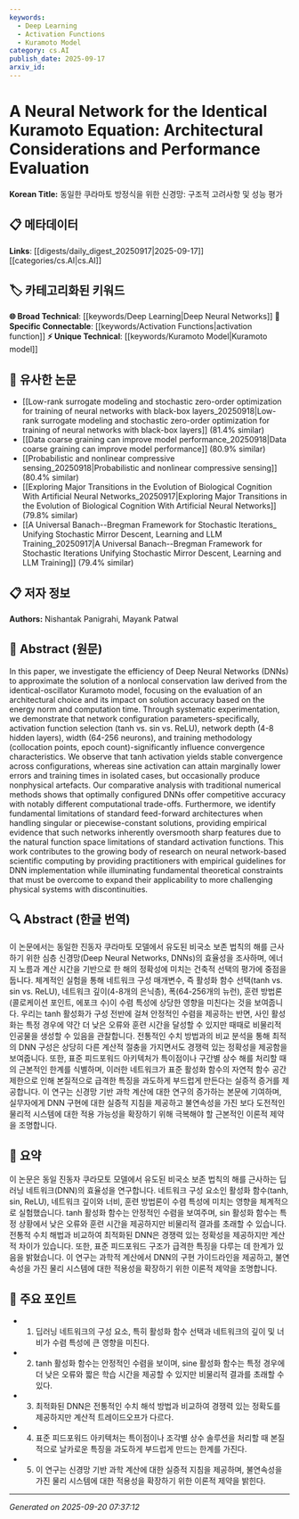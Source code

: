 ```yaml
---
keywords:
  - Deep Learning
  - Activation Functions
  - Kuramoto Model
category: cs.AI
publish_date: 2025-09-17
arxiv_id:
---
```


<!-- KEYWORD_LINKING_METADATA:
{
  "processed_timestamp": "2025-09-22 23:03:05.713850",
  "vocabulary_version": "1.0",
  "selected_keywords": [
    "Deep Learning",
    "Activation Functions",
    "Kuramoto Model"
  ],
  "rejected_keywords": [
    "Nonlocal Conservation Laws"
  ],
  "similarity_scores": {
    "Deep Learning": 0.85,
    "Activation Functions": 0.8,
    "Kuramoto Model": 0.7
  },
  "extraction_method": "AI_prompt_based",
  "budget_applied": true
}
-->

# A Neural Network for the Identical Kuramoto Equation: Architectural Considerations and Performance Evaluation

**Korean Title:** 동일한 쿠라마토 방정식을 위한 신경망: 구조적 고려사항 및 성능 평가

## 📋 메타데이터

**Links**: [[digests/daily_digest_20250917|2025-09-17]]     [[categories/cs.AI|cs.AI]]

## 🏷️ 카테고리화된 키워드
**🌐 Broad Technical**: [[keywords/Deep Learning|Deep Neural Networks]]
**🔗 Specific Connectable**: [[keywords/Activation Functions|activation function]]
**⚡ Unique Technical**: [[keywords/Kuramoto Model|Kuramoto model]]

## 🔗 유사한 논문
- [[Low-rank surrogate modeling and stochastic zero-order optimization for training of neural networks with black-box layers_20250918|Low-rank surrogate modeling and stochastic zero-order optimization for training of neural networks with black-box layers]] (81.4% similar)
- [[Data coarse graining can improve model performance_20250918|Data coarse graining can improve model performance]] (80.9% similar)
- [[Probabilistic and nonlinear compressive sensing_20250918|Probabilistic and nonlinear compressive sensing]] (80.4% similar)
- [[Exploring Major Transitions in the Evolution of Biological Cognition With Artificial Neural Networks_20250917|Exploring Major Transitions in the Evolution of Biological Cognition With Artificial Neural Networks]] (79.8% similar)
- [[A Universal Banach--Bregman Framework for Stochastic Iterations_ Unifying Stochastic Mirror Descent, Learning and LLM Training_20250917|A Universal Banach--Bregman Framework for Stochastic Iterations Unifying Stochastic Mirror Descent, Learning and LLM Training]] (79.4% similar)

## 📋 저자 정보

**Authors:** Nishantak Panigrahi, Mayank Patwal

## 📄 Abstract (원문)

In this paper, we investigate the efficiency of Deep Neural Networks (DNNs)
to approximate the solution of a nonlocal conservation law derived from the
identical-oscillator Kuramoto model, focusing on the evaluation of an
architectural choice and its impact on solution accuracy based on the energy
norm and computation time. Through systematic experimentation, we demonstrate
that network configuration parameters-specifically, activation function
selection (tanh vs. sin vs. ReLU), network depth (4-8 hidden layers), width
(64-256 neurons), and training methodology (collocation points, epoch
count)-significantly influence convergence characteristics. We observe that
tanh activation yields stable convergence across configurations, whereas sine
activation can attain marginally lower errors and training times in isolated
cases, but occasionally produce nonphysical artefacts. Our comparative analysis
with traditional numerical methods shows that optimally configured DNNs offer
competitive accuracy with notably different computational trade-offs.
Furthermore, we identify fundamental limitations of standard feed-forward
architectures when handling singular or piecewise-constant solutions, providing
empirical evidence that such networks inherently oversmooth sharp features due
to the natural function space limitations of standard activation functions.
This work contributes to the growing body of research on neural network-based
scientific computing by providing practitioners with empirical guidelines for
DNN implementation while illuminating fundamental theoretical constraints that
must be overcome to expand their applicability to more challenging physical
systems with discontinuities.

## 🔍 Abstract (한글 번역)

이 논문에서는 동일한 진동자 쿠라마토 모델에서 유도된 비국소 보존 법칙의 해를 근사하기 위한 심층 신경망(Deep Neural Networks, DNNs)의 효율성을 조사하며, 에너지 노름과 계산 시간을 기반으로 한 해의 정확성에 미치는 건축적 선택의 평가에 중점을 둡니다. 체계적인 실험을 통해 네트워크 구성 매개변수, 즉 활성화 함수 선택(tanh vs. sin vs. ReLU), 네트워크 깊이(4-8개의 은닉층), 폭(64-256개의 뉴런), 훈련 방법론(콜로케이션 포인트, 에포크 수)이 수렴 특성에 상당한 영향을 미친다는 것을 보여줍니다. 우리는 tanh 활성화가 구성 전반에 걸쳐 안정적인 수렴을 제공하는 반면, 사인 활성화는 특정 경우에 약간 더 낮은 오류와 훈련 시간을 달성할 수 있지만 때때로 비물리적 인공물을 생성할 수 있음을 관찰합니다. 전통적인 수치 방법과의 비교 분석을 통해 최적의 DNN 구성은 상당히 다른 계산적 절충을 가지면서도 경쟁력 있는 정확성을 제공함을 보여줍니다. 또한, 표준 피드포워드 아키텍처가 특이점이나 구간별 상수 해를 처리할 때의 근본적인 한계를 식별하며, 이러한 네트워크가 표준 활성화 함수의 자연적 함수 공간 제한으로 인해 본질적으로 급격한 특징을 과도하게 부드럽게 만든다는 실증적 증거를 제공합니다. 이 연구는 신경망 기반 과학 계산에 대한 연구의 증가하는 본문에 기여하며, 실무자에게 DNN 구현에 대한 실증적 지침을 제공하고 불연속성을 가진 보다 도전적인 물리적 시스템에 대한 적용 가능성을 확장하기 위해 극복해야 할 근본적인 이론적 제약을 조명합니다.

## 📝 요약

이 논문은 동일 진동자 쿠라모토 모델에서 유도된 비국소 보존 법칙의 해를 근사하는 딥러닝 네트워크(DNN)의 효율성을 연구합니다. 네트워크 구성 요소인 활성화 함수(tanh, sin, ReLU), 네트워크 깊이와 너비, 훈련 방법론이 수렴 특성에 미치는 영향을 체계적으로 실험했습니다. tanh 활성화 함수는 안정적인 수렴을 보여주며, sin 활성화 함수는 특정 상황에서 낮은 오류와 훈련 시간을 제공하지만 비물리적 결과를 초래할 수 있습니다. 전통적 수치 해법과 비교하여 최적화된 DNN은 경쟁력 있는 정확성을 제공하지만 계산적 차이가 있습니다. 또한, 표준 피드포워드 구조가 급격한 특징을 다루는 데 한계가 있음을 밝혔습니다. 이 연구는 과학적 계산에서 DNN의 구현 가이드라인을 제공하고, 불연속성을 가진 물리 시스템에 대한 적용성을 확장하기 위한 이론적 제약을 조명합니다.

## 🎯 주요 포인트

- 1. 딥러닝 네트워크의 구성 요소, 특히 활성화 함수 선택과 네트워크의 깊이 및 너비가 수렴 특성에 큰 영향을 미친다.

- 2. tanh 활성화 함수는 안정적인 수렴을 보이며, sine 활성화 함수는 특정 경우에 더 낮은 오류와 짧은 학습 시간을 제공할 수 있지만 비물리적 결과를 초래할 수 있다.

- 3. 최적화된 DNN은 전통적인 수치 해석 방법과 비교하여 경쟁력 있는 정확도를 제공하지만 계산적 트레이드오프가 다르다.

- 4. 표준 피드포워드 아키텍처는 특이점이나 조각별 상수 솔루션을 처리할 때 본질적으로 날카로운 특징을 과도하게 부드럽게 만드는 한계를 가진다.

- 5. 이 연구는 신경망 기반 과학 계산에 대한 실증적 지침을 제공하며, 불연속성을 가진 물리 시스템에 대한 적용성을 확장하기 위한 이론적 제약을 밝힌다.

---

*Generated on 2025-09-20 07:37:12*